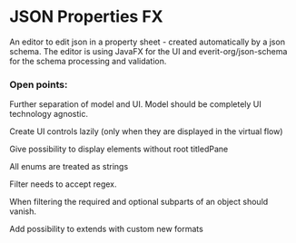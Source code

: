 # JSON Properties FX

An editor to edit json in a property sheet - created automatically by a json schema. The editor is using JavaFX for the UI and everit-org/json-schema for the schema processing and validation.

### Open points:

Further separation of model and UI. Model should be completely UI technology agnostic.

Create UI controls lazily (only when they are displayed in the virtual flow)

Give possibility to display elements without root titledPane

All enums are treated as strings

Filter needs to accept regex.

When filtering the required and optional subparts of an object should vanish.

Add possibility to extends with custom new formats